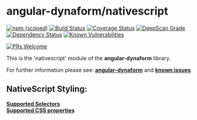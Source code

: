 # angular-dynaform/nativescript

[![npm (scoped)](https://img.shields.io/npm/v/@angular-dynaform/nativescript.svg?colorB=007ec6)](https://www.npmjs.com/package/%40angular-dynaform%2Fnativescript)
[![Build Status](https://api.travis-ci.org/gms1/angular-dynaform.svg?branch=master)](https://travis-ci.org/gms1/angular-dynaform)
[![Coverage Status](https://img.shields.io/coveralls/github/gms1/angular-dynaform/master.svg)](https://coveralls.io/github/gms1/angular-dynaform?branch=master)
[![DeepScan Grade](https://deepscan.io/api/projects/698/branches/1106/badge/grade.svg)](https://deepscan.io/dashboard/#view=project&pid=698&bid=1106)
[![Dependency Status](https://david-dm.org/gms1/angular-dynaform.svg)](https://david-dm.org/gms1/angular-dynaform)
[![Known Vulnerabilities](https://snyk.io/test/github/gms1/angular-dynaform/badge.svg)](https://snyk.io/test/github/gms1/angular-dynaform)

[![PRs Welcome](https://img.shields.io/badge/PRs-welcome-brightgreen.svg?style=flat-square)](http://makeapullrequest.com)

This is the 'nativescript' module of the **angular-dynaform** library.

For further information please see:
[**angular-dynaform**](https://github.com/gms1/angular-dynaform/)
and
[**known issues**](https://github.com/gms1/angular-dynaform/blob/master/docs/NativeScript.md)

## NativeScript Styling:

[**Supported Selectors**](https://docs.nativescript.org/ui/styling#supported-selectors)  
[**Supported CSS properties**](https://docs.nativescript.org/ui/styling#supported-css-properties)
